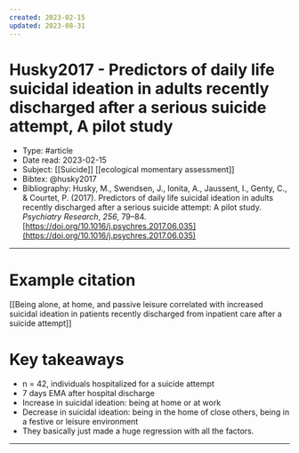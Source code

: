 ```yaml
---
created: 2023-02-15
updated: 2023-08-31
---
```

# Husky2017 - Predictors of daily life suicidal ideation in adults recently discharged after a serious suicide attempt, A pilot study

* Type: #article
* Date read: 2023-02-15
* Subject: [[Suicide]] [[ecological momentary assessment]]
* Bibtex: @husky2017
* Bibliography: Husky, M., Swendsen, J., Ionita, A., Jaussent, I., Genty, C., & Courtet, P. (2017). Predictors of daily life suicidal ideation in adults recently discharged after a serious suicide attempt: A pilot study. _Psychiatry Research_, _256_, 79–84. [https://doi.org/10.1016/j.psychres.2017.06.035](https://doi.org/10.1016/j.psychres.2017.06.035)
---
# Example citation

[[Being alone, at home, and passive leisure correlated with increased suicidal ideation in patients recently discharged from inpatient care after a suicide attempt]]

# Key takeaways
* n = 42, individuals hospitalized for a suicide attempt
* 7 days EMA after hospital discharge
* Increase in suicidal ideation: being at home or at work
* Decrease in suicidal ideation: being in the home of close others, being in a festive or leisure environment
* They basically just made a huge regression with all the factors.

---